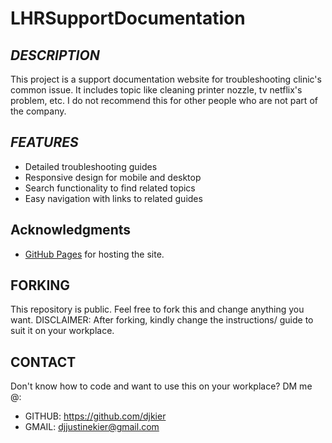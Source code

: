 
# LHRSupportDocumentation

## _DESCRIPTION_
This project is a support documentation website for troubleshooting clinic's common issue. It includes topic like cleaning printer nozzle, tv netflix's problem, etc. I do not recommend this for other people who are not part of the company. 

## _FEATURES_
- Detailed troubleshooting guides
- Responsive design for mobile and desktop
- Search functionality to find related topics
- Easy navigation with links to related guides

## Acknowledgments
- [GitHub Pages](https://pages.github.com/) for hosting the site.


## FORKING
This repository is public. Feel free to fork this and change anything you want. DISCLAIMER: After forking, kindly change the instructions/ guide to suit it on your workplace.

## CONTACT
Don't know how to code and want to use this on your workplace?
DM me @:
- GITHUB: https://github.com/djkier
- GMAIL: djjustinekier@gmail.com
